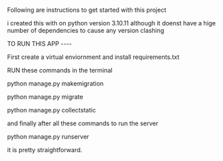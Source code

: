 Following are instructions to get started with this project 

i created this with on python version 3.10.11
although it doenst have a hige number of dependencies to cause any version clashing 


TO RUN THIS APP ----

First create a virtual enviornment and install requirements.txt

RUN these commands in the terminal 

python manage.py makemigration

python manage.py migrate

python manage.py collectstatic 

and finally after all these commands to run the server 

python manage.py runserver 


it is pretty straightforward.